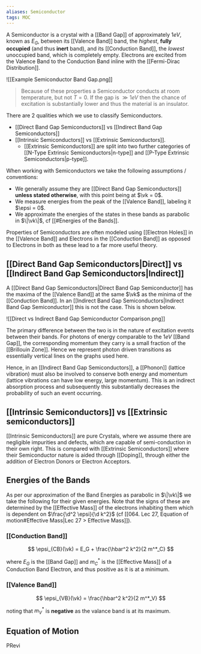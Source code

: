 ```yaml
---
aliases: Semiconductor
tags: MOC
---
```


A Semiconductor is a crystal with a [[Band Gap]] of approximately $1\unit{eV}$, known as $E_G$, between its [[Valence Band]] band, the *highest*, **fully occupied** (and thus **inert** band), and its [[Conduction Band]], the *lowest* unoccupied band, which is completely empty. Electrons are excited from the Valence Band to the Conduction Band inline with the [[Fermi-Dirac Distribution]].

![[Example Semiconductor Band Gap.png]]

> Because of these properties a Semiconductor conducts at room temperature, but not $T = 0$. If the gap is $\gg 1eV$ then the chance of excitation is substantially lower and thus the material is an insulator.

There are 2 qualities which we use to classify Semiconductors.

- [[Direct Band Gap Semiconductors]] vs [[Indirect Band Gap Semiconductors]]
- [[Intrinsic Semiconductors]] vs [[Extrinsic Semiconductors]].
	- [[Extrinsic Semiconductors]] are split into two further categories of [[N-Type Extrinsic Semiconductors|n-type]]  and [[P-Type Extrinsic Semiconductors|p-type]].

When working with Semiconductors we take the following assumptions / conventions:

- We generally assume they are [[Direct Band Gap Semiconductors]] **unless stated otherwise**, with this point being at $\vk = 0$.
- We measure energies from the peak of the [[Valence Band]], labeling it $\epsi = 0$.
- We approximate the energies of the states in these bands as parabolic in $\|\vk\|$, cf [[#Energies of the Bands]].

Properties of Semiconductors are often modeled using [[Electron Holes]] in the [[Valence Band]] and Electrons in the [[Conduction Band]] as opposed to Electrons in both as these lead to a far more useful theory.

## [[Direct Band Gap Semiconductors|Direct]] vs [[Indirect Band Gap Semiconductors|Indirect]]

A [[Direct Band Gap Semiconductors|Direct Band Gap Semiconductor]] has the maxima of the [[Valence Band]] at the same $\vk$ as the minima of the [[Conduction Band]]. In an [[Indirect Band Gap Semiconductors|Indirect Band Gap Semiconductor]] this is not the case. This is shown below.

![[Direct vs Indirect Band Gap Semiconductor Comparison.png]]

The primary difference between the two is in the nature of excitation events between their bands. For photons of energy comparable to the $1\unit{eV}$ [[Band Gap]], the corresponding momentum they carry is a small fraction of the [[Brillouin Zone]]. Hence we represent photon driven transitions as essentially vertical lines on the graphs used here. 

Hence, in an [[Indirect Band Gap Semiconductors]], a [[Phonon]] (lattice vibration) must also be involved to conserve both energy and momentum (lattice vibrations can have low energy, large momentum). This is an indirect absorption process and subsequently this substantially decreases the probability of such an event occurring.

## [[Intrinsic Semiconductors]] vs [[Extrinsic semiconductors]]

[[Intrinsic Semiconductors]] are pure Crystals, where we assume there are negligible impurities and defects, which are capable of semi-conduction in their own right. This is compared with [[Extrinsic Semiconductors]] where their Semiconductor nature is aided through [[Doping]], through either the addition of Electron Donors or Electron Acceptors.


## Energies of the Bands

As per our approximation of the Band Energies as parabolic in $\|\vk\|$ we take the following for their given energies. Note that the signs of these are determined by the [[Effective Mass]] of the electrons inhabiting them which is dependent on $\frac{\d^2 \epsi}{\d k^2}$ (cf [[064. Lec 27, Equation of motion#Effective Mass|Lec 27 > Effective Mass]]).

### [[Conduction Band]]

$$
\epsi_{CB}(\vk) = E_G + \frac{\hbar^2 k^2}{2 m^*_C}
$$

where $E_G$ is the [[Band Gap]] and $m^*_C$ is the [[Effective Mass]] of a Conduction Band Electron, and thus positive as it is at a minimum.

### [[Valence Band]]

$$
\epsi_{VB}(\vk) = \frac{\hbar^2 k^2}{2 m^*_V}
$$

noting that $m^*_V$ is **negative** as the valance band is at its maximum.

## Equation of Motion

PRevi